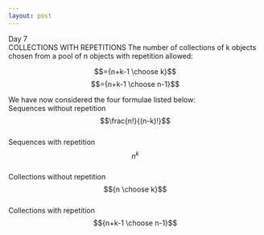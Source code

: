 ```yaml
---
layout: post
---
```

Day 7  
COLLECTIONS WITH REPETITIONS
The number of collections of k objects chosen from a pool of n objects with repetition allowed:

$$={n+k-1 \choose k}$$ $$={n+k-1 \choose n-1}$$

We have now considered the four formulae listed below:  
Sequences without repetition  $$\frac{n!}{(n-k)!}$$  
Sequences with repetition  $$n^{k}$$  
Collections without repetition  $${n \choose k}$$  
Collections with repetition  $${n+k-1 \choose n-1}$$  
